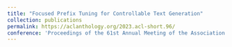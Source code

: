 ```yaml
---
title: "Focused Prefix Tuning for Controllable Text Generation"
collection: publications
permalink: https://aclanthology.org/2023.acl-short.96/
conference: 'Proceedings of the 61st Annual Meeting of the Association for Computational Linguistics.'
---
```

